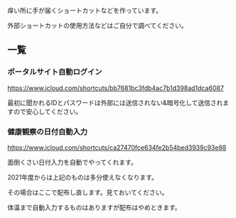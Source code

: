 痒い所に手が届くショートカットなどを作っています。

外部ショートカットの使用方法などはご自分で調べてください。

## 一覧

### ポータルサイト自動ログイン

https://www.icloud.com/shortcuts/bb7681bc3fdb4ac7b1d398ad1dca6087

最初に聞かれるIDとパスワードは外部には送信されない&暗号化して送信されますので安心してください。

### 健康観察の日付自動入力

https://www.icloud.com/shortcuts/ca27470fce634fe2b54bed3939c93e88

面倒くさい日付入力を自動でやってくれます。

2021年度からは上記のものは多分使えなくなります。

その場合はここで配布し直します。見ておいてください。

体温まで自動入力するものはありますが配布はやめときます。
